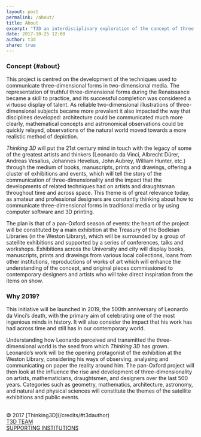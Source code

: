 ```yaml
---
layout: post
permalink: /about/
title: About
excerpt: "T3D an interdisciplinary exploration of the concept of three-dimensionality and its impact on the arts and sciences"
date: 2017-10-25 12:00
author: t3d
share: true
---
```



<a name="topabout"></a>
### Concept {#about}
This project is centred on the development of the techniques used to communicate three-dimensional forms in two-dimensional media. The representation of truthful three-dimensional forms during the Renaissance became a skill to practice, and its successful completion was considered a virtuoso display of talent. As reliable two-dimensional illustrations of three-dimensional subjects became more prevalent it also impacted the way that disciplines developed: architecture could be communicated much more clearly, mathematical concepts and astronomical observations could be quickly relayed, observations of the natural world moved towards a more realistic method of depiction.

*Thinking 3D* will put the 21st century mind in touch with the legacy of some of the greatest artists and thinkers (Leonardo da Vinci, Albrecht Dürer, Andreas Vesalius, Johannes Hevelius, John Aubrey, William Hunter, etc.) through the medium of books, manuscripts, prints and drawings, offering a cluster of exhibitions and events, which will tell the story of the communication of three-dimensionality and the impact that the developments of related techniques had on artists and draughtsman throughout time and across space. This theme is of great relevance today, as amateur and professional designers are constantly thinking about how to communicate three-dimensional forms in traditional media or by using computer software and 3D printing.

The plan is that of a pan-Oxford season of events: the heart of the project will be constituted by a main exhibition at the Treasury of the Bodleian Libraries (in the Weston Library), which will be surrounded by a group of satellite exhibitions and supported by a series of conferences, talks and workshops. Exhibitions across the University and city will display books, manuscripts, prints and drawings from various local collections, loans from other institutions, reproductions of works of art which will enhance the understanding of the concept, and original pieces commissioned to contemporary designers and artists who will take direct inspiration from the items on show.

### Why 2019?
This initiative will be launched in 2019, the 500th anniversary of Leonardo da Vinci’s death, with the primary aim of celebrating one of the most ingenious minds in history. It will also consider the impact that his work has had across time and still has in our contemporary world.

Understanding how Leonardo perceived and transmitted the three-dimensional world is the seed from which *Thinking 3D* has grown. Leonardo’s work will be the opening protagonist of the exhibition at the Weston Library, considering his ways of observing, analysing and communicating on paper the reality around him. The pan-Oxford project will then look at the influence the rise and development of three-dimensionality on artists, mathematicians, draughtsmen, and designers over the last 500 years. Categories such as geometry, mathematics, architecture, astronomy, and natural and physical sciences will constitute the themes of the satellite exhibitions and public events.

<br>
&copy; 2017 [Thinking3D](/credits/#t3dauthor)

<br>
<div class="btn-container">
<div class="left" markdown="0"><a href="{{ site.url }}/team" class="btn2">T3D TEAM</a></div>
<!--<div class="center" markdown="0"><a href="{{ site.url }}/contributors" class="btn2" >T3D CONTRIBUTORS</a></div>)-->
<div class="right" markdown="0"><a href="{{ site.url }}/supporters" class="btn2">SUPPORTING INSTITUTIONS</a></div>
</div>
